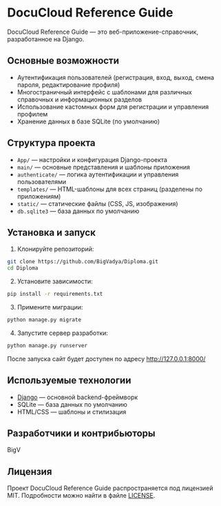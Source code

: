 # DocuCloud Reference Guide

DocuCloud Reference Guide — это веб-приложение-справочник, разработанное на Django.

## Основные возможности

- Аутентификация пользователей (регистрация, вход, выход, смена пароля, редактирование профиля)
- Многостраничный интерфейс с шаблонами для различных справочных и информационных разделов
- Использование кастомных форм для регистрации и управления профилем
- Хранение данных в базе SQLite (по умолчанию)

## Структура проекта

- `App/` — настройки и конфигурация Django-проекта
- `main/` — основные представления и шаблоны приложения
- `authenticate/` — логика аутентификации и управления пользователями
- `templates/` — HTML-шаблоны для всех страниц (разделены по приложениям)
- `static/` — статические файлы (CSS, JS, изображения)
- `db.sqlite3` — база данных по умолчанию

## Установка и запуск

1. Клонируйте репозиторий:

```bash
git clone https://github.com/BigVadya/Diploma.git
cd Diploma
```

2. Установите зависимости:

```bash
pip install -r requirements.txt
```

3. Примените миграции:

```bash
python manage.py migrate
```

4. Запустите сервер разработки:

```bash
python manage.py runserver
```

После запуска сайт будет доступен по адресу http://127.0.0.1:8000/

## Используемые технологии

- [Django](https://www.djangoproject.com/) — основной backend-фреймворк
- SQLite — база данных по умолчанию
- HTML/CSS — шаблоны и стилизация

## Разработчики и контрибьюторы

BigV

## Лицензия

Проект DocuCloud Reference Guide распространяется под лицензией MIT. Подробности можно найти в файле [LICENSE](LICENSE).
